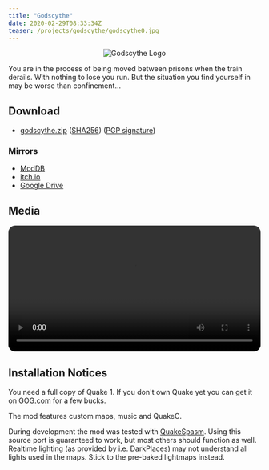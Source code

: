 ```yaml
---
title: "Godscythe"
date: 2020-02-29T08:33:34Z
teaser: /projects/godscythe/godscythe0.jpg
---
```


<div style="width:100%;text-align:center;">
    <img src="/projects/godscythe/logo.png" alt="Godscythe Logo" />
</div>

You are in the process of being moved between prisons when the train derails.
With nothing to lose you run. But the situation you find
yourself in may be worse than confinement...

## Download

* [godscythe.zip](/files/godscythe/godscythe.zip)
  ([SHA256](/files/godscythe/godscythe.zip.sha256))
  ([PGP signature](/files/godscythe/godscythe.zip.asc))

### Mirrors

* [ModDB](https://www.moddb.com/mods/godscythe)
* [itch.io](https://klockenschooster.itch.io/godscythe)
* [Google Drive](https://drive.google.com/file/d/1KdPc1uc1nctFbo7fosMsdObKzHiVd6XX/view?usp=sharing)

## Media

<video style="width:100%;border-radius:1em;" controls>
    <source src="/projects/godscythe/trailer.webm" type="video/webm">
    <source src="/projects/godscythe/trailer.mp4" type="video/mp4">
    Your browser does not support the video tag.
</video>

## Installation Notices

You need a full copy of Quake 1. If you don't own Quake yet you can get it
on [GOG.com](https://www.gog.com/game/quake_the_offering) for a few bucks.

The mod features custom maps, music and QuakeC.

During development the mod was tested with
[QuakeSpasm](http://quakespasm.sourceforge.net). Using this source
port is guaranteed to work, but most others should function as well.
Realtime lighting (as provided by i.e. DarkPlaces) may not understand all lights
used in the maps. Stick to the pre-baked lightmaps instead.
